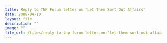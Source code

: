 ```yaml
---
title: Reply to TNP Forum letter on 'Let Them Sort Out Affairs'
date: 2008-04-10
layout: file
description: ""
image: ""
file_url: /files/reply-to-tnp-forum-letter-on-'let-them-sort-out-affairs'.pdf
---
```

